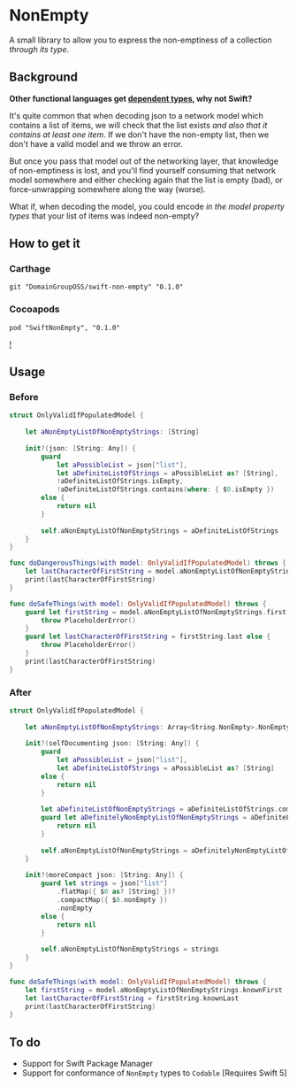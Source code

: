# NonEmpty
A small library to allow you to express the non-emptiness of a collection _through its type_.

## Background
**Other functional languages get [dependent types](https://en.wikipedia.org/wiki/Dependent_type), why not Swift?**

It's quite common that when decoding json to a network model which contains a list of items, we will check that the list exists _and also that it contains at least one item_. If we don't have the non-empty list, then we don't have a valid model and we throw an error. 

But once you pass that model out of the networking layer, that knowledge of non-emptiness is lost, and you'll find yourself consuming that network model somewhere and either checking again that the list is empty (bad), or force-unwrapping somewhere along the way (worse).

What if, when decoding the model, you could encode _in the model property types_ that your list of items was indeed non-empty?

## How to get it 

### Carthage

```
git "DomainGroupOSS/swift-non-empty" "0.1.0"    
```

### Cocoapods

```
pod "SwiftNonEmpty", "0.1.0" 
```

[!](/releases/latest)

## Usage

### Before
    
```swift
struct OnlyValidIfPopulatedModel {
    
    let aNonEmptyListOfNonEmptyStrings: [String]
    
    init?(json: [String: Any]) {
        guard
            let aPossibleList = json["list"],
            let aDefiniteListOfStrings = aPossibleList as? [String],
            !aDefiniteListOfStrings.isEmpty,
            !aDefiniteListOfStrings.contains(where: { $0.isEmpty })
        else {
            return nil
        }
        
        self.aNonEmptyListOfNonEmptyStrings = aDefiniteListOfStrings
    }
}

func doDangerousThings(with model: OnlyValidIfPopulatedModel) throws {
    let lastCharacterOfFirstString = model.aNonEmptyListOfNonEmptyStrings.first!.last!
    print(lastCharacterOfFirstString)
}

func doSafeThings(with model: OnlyValidIfPopulatedModel) throws {
    guard let firstString = model.aNonEmptyListOfNonEmptyStrings.first else {
        throw PlaceholderError()
    }
    guard let lastCharacterOfFirstString = firstString.last else {
        throw PlaceholderError()
    }
    print(lastCharacterOfFirstString)
}
```

### After

```swift    
struct OnlyValidIfPopulatedModel {
    
    let aNonEmptyListOfNonEmptyStrings: Array<String.NonEmpty>.NonEmpty
    
    init?(selfDocumenting json: [String: Any]) {
        guard
            let aPossibleList = json["list"],
            let aDefiniteListOfStrings = aPossibleList as? [String]
        else {
            return nil
        }
        
        let aDefiniteListOfNonEmptyStrings = aDefiniteListOfStrings.compactMap({ string in string.nonEmpty })
        guard let aDefinitelyNonEmptyListOfNonEmptyStrings = aDefiniteListOfNonEmptyStrings.nonEmpty else {
            return nil
        }
        
        self.aNonEmptyListOfNonEmptyStrings = aDefinitelyNonEmptyListOfNonEmptyStrings
    }
    
    init?(moreCompact json: [String: Any]) {
        guard let strings = json["list"]
            .flatMap({ $0 as? [String] })?
            .compactMap({ $0.nonEmpty })
            .nonEmpty
        else {
            return nil
        }
        
        self.aNonEmptyListOfNonEmptyStrings = strings
    }
}

func doSafeThings(with model: OnlyValidIfPopulatedModel) throws {
    let firstString = model.aNonEmptyListOfNonEmptyStrings.knownFirst
    let lastCharacterOfFirstString = firstString.knownLast
    print(lastCharacterOfFirstString)
}
```

## To do
- Support for Swift Package Manager
- Support for conformance of `NonEmpty` types to `Codable` [Requires Swift 5]